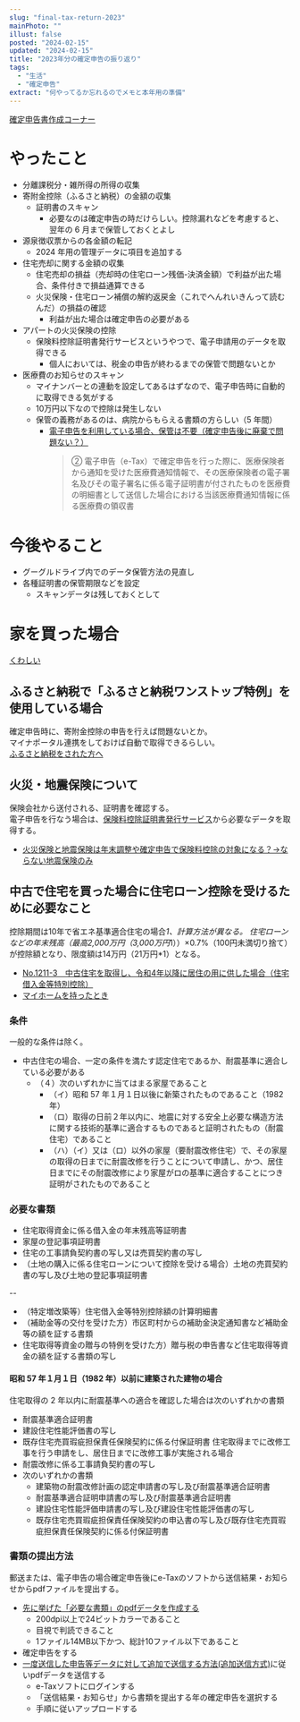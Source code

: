 ```yaml
---
slug: "final-tax-return-2023"
mainPhoto: ""
illust: false
posted: "2024-02-15"
updated: "2024-02-15"
title: "2023年分の確定申告の振り返り"
tags:
  - "生活"
  - "確定申告"
extract: "何やってるか忘れるのでメモと本年用の準備"
---
```


[確定申告書作成コーナー](https://www.nta.go.jp/taxes/shiraberu/shinkoku/tokushu/)

# やったこと

- 分離課税分・雑所得の所得の収集
- 寄附金控除（ふるさと納税）の金額の収集
  - 証明書のスキャン
    - 必要なのは確定申告の時だけらしい。控除漏れなどを考慮すると、翌年の 6 月まで保管しておくとよし
- 源泉徴収票からの各金額の転記
  - 2024 年用の管理データに項目を追加する
- 住宅売却に関する金額の収集
  - 住宅売却の損益（売却時の住宅ローン残価-決済金額）で利益が出た場合、条件付きで損益通算できる
  - 火災保険・住宅ローン補償の解約返戻金（これでへんれいきんって読むんだ）の損益の確認
    - 利益が出た場合は確定申告の必要がある
- アパートの火災保険の控除
  - 保険料控除証明書発行サービスというやつで、電子申請用のデータを取得できる
    - 個人においては、税金の申告が終わるまでの保管で問題ないとか
- 医療費のお知らせのスキャン
  - マイナンバーとの連動を設定してあるはずなので、電子申告時に自動的に取得できる気がする
  - 10万円以下なので控除は発生しない
  - 保管の義務があるのは、病院からもらえる書類の方らしい（5 年間）
    - [電子申告を利用している場合、保管は不要（確定申告後に廃棄で問題ない？）](https://www.kaminagoya.com/1357)
      > ② 電子申告（e-Tax）で確定申告を行った際に、医療保険者から通知を受けた医療費通知情報で、その医療保険者の電子署名及びその電子署名に係る電子証明書が付されたものを医療費の明細書として送信した場合における当該医療費通知情報に係る医療費の領収書

# 今後やること

- グーグルドライブ内でのデータ保管方法の見直し
- 各種証明書の保管期限などを設定
  - スキャンデータは残しておくとして

# 家を買った場合

[くわしい](https://www.freee.co.jp/kb/kb-kakuteishinkoku/housing-loan-deduction/ )

## ふるさと納税で「ふるさと納税ワンストップ特例」を使用している場合

確定申告時に、寄附金控除の申告を行えば問題ないとか。  
マイナポータル連携をしておけば自動で取得できるらしい。  
[ふるさと納税をされた方へ](https://www.nta.go.jp/taxes/shiraberu/shinkoku/tokushu/keisubetsu/furusato.htm)

## 火災・地震保険について

保険会社から送付される、証明書を確認する。    
電子申告を行なう場合は、[保険料控除証明書発行サービス](https://insurance-p-kojo.jp/akstnm/)から必要なデータを取得する。

- [火災保険と地震保険は年末調整や確定申告で保険料控除の対象になる？→ならない地震保険のみ](https://www.rakuten-sonpo.co.jp/family/tabid/1153/Default.aspx)

## 中古で住宅を買った場合に住宅ローン控除を受けるために必要なこと

控除期間は10年で省エネ基準適合住宅の場合*1、計算方法が異なる。
住宅ローンなどの年末残高（最高2,000万円（3,000万円*1））×0.7%（100円未満切り捨て）が控除額となり、限度額は14万円（21万円*1）となる。    

- [No.1211-3 中古住宅を取得し、令和4年以降に居住の用に供した場合（住宅借入金等特別控除）](https://www.nta.go.jp/taxes/shiraberu/taxanswer/shotoku/1211-3.htm) 
- [マイホームを持ったとき](https://www.nta.go.jp/publication/pamph/ko)

### 条件

一般的な条件は除く。

- 中古住宅の場合、一定の条件を満たす認定住宅であるか、耐震基準に適合している必要がある
  - （４）次のいずれかに当てはまる家屋であること
    - （イ）昭和 57 年１月１日以後に新築されたものであること（1982 年）
    - （ロ）取得の日前２年以内に、地震に対する安全上必要な構造方法に関する技術的基準に適合するものであると証明されたもの（耐震住宅）であること
    - （ハ）（イ）又は（ロ）以外の家屋（要耐震改修住宅）で、その家屋の取得の日までに耐震改修を行うことについて申請し、かつ、居住日までにその耐震改修により家屋がロの基準に適合することにつき証明がされたものであること

### 必要な書類

- 住宅取得資金に係る借入金の年末残高等証明書
- 家屋の登記事項証明書
- 住宅の工事請負契約書の写し又は売買契約書の写し
- （土地の購入に係る住宅ローンについて控除を受ける場合）土地の売買契約書の写し及び土地の登記事項証明書

-- 

- （特定増改築等）住宅借入金等特別控除額の計算明細書
- （補助金等の交付を受けた方）市区町村からの補助金決定通知書など補助金等の額を証する書類
- 住宅取得等資金の贈与の特例を受けた方）贈与税の申告書など住宅取得等資金の額を証する書類の写し

#### 昭和 57 年１月１日（1982 年）以前に建築された建物の場合

住宅取得の 2 年以内に耐震基準への適合を確認した場合は次のいずれかの書類

- 耐震基準適合証明書
- 建設住宅性能評価書の写し
- 既存住宅売買瑕疵担保責任保険契約に係る付保証明書
  住宅取得までに改修工事を行う申請をし、居住日までに改修工事が実施される場合
- 耐震改修に係る工事請負契約書の写し
- 次のいずれかの書類
  - 建築物の耐震改修計画の認定申請書の写し及び耐震基準適合証明書
  - 耐震基準適合証明申請書の写し及び耐震基準適合証明書
  - 建設住宅性能評価申請書の写し及び建設住宅性能評価書の写し
  - 既存住宅売買瑕疵担保責任保険契約の申込書の写し及び既存住宅売買瑕疵担保責任保険契約に係る付保証明書

### 書類の提出方法

郵送または、電子申告の場合確定申告後にe-Taxのソフトから送信結果・お知らせからpdfファイルを提出する。  

 
- [先に挙げた「必要な書類」のpdfデータを作成する](https://www.keisan.nta.go.jp/r5yokuaru/cat1/cat16/cat163/cid945.html#)
  - 200dpi以上で24ビットカラーであること
  - 目視で判読できること
  - 1ファイル14MB以下かつ、総計10ファイル以下であること
- 確定申告をする
- [一度送信した申告等データに対して追加で送信する方法(追加送信方式)](https://www.e-tax.nta.go.jp/toiawase/qa/e-taxweb/34_02.htm)に従いpdfデータを送信する
  - e-Taxソフトにログインする
  - 「送信結果・お知らせ」から書類を提出する年の確定申告を選択する
  - 手順に従いアップロードする